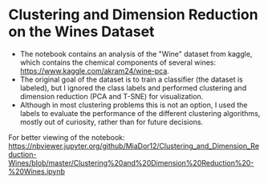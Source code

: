 # Clustering and Dimension Reduction on the Wines Dataset
* The notebook contains an analysis of the "Wine" dataset from kaggle, which contains the chemical components of several wines: https://www.kaggle.com/akram24/wine-pca.
* The original goal of the dataset is to train a classifier (the dataset is labeled), but I ignored the class labels and performed clustering and dimension reduction (PCA and T-SNE) for visualization.
* Although in most clustering problems this is not an option, I used the labels to evaluate the performance of the different clustering algorithms, mostly out of curiosity, rather than for future decisions.

For better viewing of the notebook: https://nbviewer.jupyter.org/github/MiaDor12/Clustering_and_Dimension_Reduction-Wines/blob/master/Clustering%20and%20Dimension%20Reduction%20-%20Wines.ipynb
